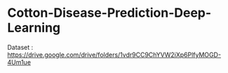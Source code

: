 # Cotton-Disease-Prediction-Deep-Learning

Dataset : https://drive.google.com/drive/folders/1vdr9CC9ChYVW2iXp6PlfyMOGD-4Um1ue
